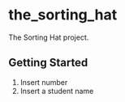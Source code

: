 # the_sorting_hat

The Sorting Hat project.

## Getting Started

1. Insert number 
2. Insert a student name


